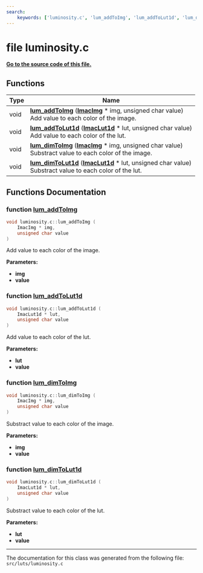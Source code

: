 ```yaml
---
search:
    keywords: ['luminosity.c', 'lum_addToImg', 'lum_addToLut1d', 'lum_dimToImg', 'lum_dimToLut1d']
---
```


# file luminosity.c

**[Go to the source code of this file.](luminosity_8c_source.md)**
## Functions

|Type|Name|
|-----|-----|
|void|[**lum\_addToImg**](luminosity_8c.md#1a97fd1e1b02e546bd60feb1f9e6de05d5) (**[ImacImg](struct_imac_img.md)** \* img, unsigned char value) <br>Add value to each color of the image. |
|void|[**lum\_addToLut1d**](luminosity_8c.md#1a0cac38eee4826b337990439bcd929a6e) (**[ImacLut1d](struct_imac_lut1d.md)** \* lut, unsigned char value) <br>Add value to each color of the lut. |
|void|[**lum\_dimToImg**](luminosity_8c.md#1a8291eacb31efd1adb7dbac86c4400886) (**[ImacImg](struct_imac_img.md)** \* img, unsigned char value) <br>Substract value to each color of the image. |
|void|[**lum\_dimToLut1d**](luminosity_8c.md#1abbd8781701827b54f778662fc8e83b4e) (**[ImacLut1d](struct_imac_lut1d.md)** \* lut, unsigned char value) <br>Substract value to each color of the lut. |


## Functions Documentation

### function <a id="1a97fd1e1b02e546bd60feb1f9e6de05d5" href="#1a97fd1e1b02e546bd60feb1f9e6de05d5">lum\_addToImg</a>

```cpp
void luminosity.c::lum_addToImg (
    ImacImg * img,
    unsigned char value
)
```

Add value to each color of the image. 



**Parameters:**


* **img** 
* **value** 



### function <a id="1a0cac38eee4826b337990439bcd929a6e" href="#1a0cac38eee4826b337990439bcd929a6e">lum\_addToLut1d</a>

```cpp
void luminosity.c::lum_addToLut1d (
    ImacLut1d * lut,
    unsigned char value
)
```

Add value to each color of the lut. 



**Parameters:**


* **lut** 
* **value** 



### function <a id="1a8291eacb31efd1adb7dbac86c4400886" href="#1a8291eacb31efd1adb7dbac86c4400886">lum\_dimToImg</a>

```cpp
void luminosity.c::lum_dimToImg (
    ImacImg * img,
    unsigned char value
)
```

Substract value to each color of the image. 



**Parameters:**


* **img** 
* **value** 



### function <a id="1abbd8781701827b54f778662fc8e83b4e" href="#1abbd8781701827b54f778662fc8e83b4e">lum\_dimToLut1d</a>

```cpp
void luminosity.c::lum_dimToLut1d (
    ImacLut1d * lut,
    unsigned char value
)
```

Substract value to each color of the lut. 



**Parameters:**


* **lut** 
* **value** 





----------------------------------------
The documentation for this class was generated from the following file: `src/luts/luminosity.c`
